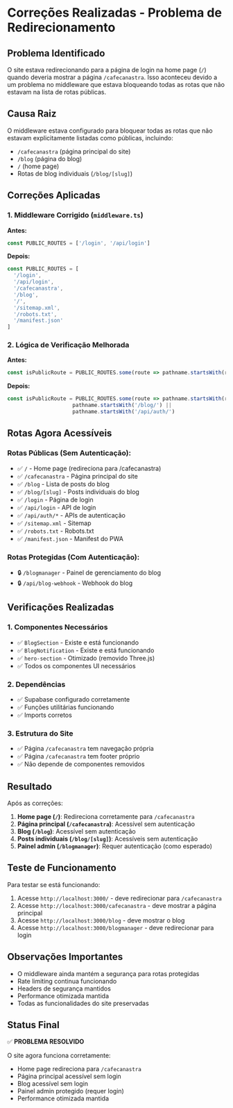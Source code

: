 # Correções Realizadas - Problema de Redirecionamento

## Problema Identificado

O site estava redirecionando para a página de login na home page (`/`) quando deveria mostrar a página `/cafecanastra`. Isso aconteceu devido a um problema no middleware que estava bloqueando todas as rotas que não estavam na lista de rotas públicas.

## Causa Raiz

O middleware estava configurado para bloquear todas as rotas que não estavam explicitamente listadas como públicas, incluindo:
- `/cafecanastra` (página principal do site)
- `/blog` (página do blog)
- `/` (home page)
- Rotas de blog individuais (`/blog/[slug]`)

## Correções Aplicadas

### 1. Middleware Corrigido (`middleware.ts`)

**Antes:**
```typescript
const PUBLIC_ROUTES = ['/login', '/api/login']
```

**Depois:**
```typescript
const PUBLIC_ROUTES = [
  '/login', 
  '/api/login',
  '/cafecanastra',
  '/blog',
  '/',
  '/sitemap.xml',
  '/robots.txt',
  '/manifest.json'
]
```

### 2. Lógica de Verificação Melhorada

**Antes:**
```typescript
const isPublicRoute = PUBLIC_ROUTES.some(route => pathname.startsWith(route))
```

**Depois:**
```typescript
const isPublicRoute = PUBLIC_ROUTES.some(route => pathname.startsWith(route)) || 
                     pathname.startsWith('/blog/') || 
                     pathname.startsWith('/api/auth/')
```

## Rotas Agora Acessíveis

### Rotas Públicas (Sem Autenticação):
- ✅ `/` - Home page (redireciona para /cafecanastra)
- ✅ `/cafecanastra` - Página principal do site
- ✅ `/blog` - Lista de posts do blog
- ✅ `/blog/[slug]` - Posts individuais do blog
- ✅ `/login` - Página de login
- ✅ `/api/login` - API de login
- ✅ `/api/auth/*` - APIs de autenticação
- ✅ `/sitemap.xml` - Sitemap
- ✅ `/robots.txt` - Robots.txt
- ✅ `/manifest.json` - Manifest do PWA

### Rotas Protegidas (Com Autenticação):
- 🔒 `/blogmanager` - Painel de gerenciamento do blog
- 🔒 `/api/blog-webhook` - Webhook do blog

## Verificações Realizadas

### 1. Componentes Necessários
- ✅ `BlogSection` - Existe e está funcionando
- ✅ `BlogNotification` - Existe e está funcionando
- ✅ `hero-section` - Otimizado (removido Three.js)
- ✅ Todos os componentes UI necessários

### 2. Dependências
- ✅ Supabase configurado corretamente
- ✅ Funções utilitárias funcionando
- ✅ Imports corretos

### 3. Estrutura do Site
- ✅ Página `/cafecanastra` tem navegação própria
- ✅ Página `/cafecanastra` tem footer próprio
- ✅ Não depende de componentes removidos

## Resultado

Após as correções:

1. **Home page (`/`)**: Redireciona corretamente para `/cafecanastra`
2. **Página principal (`/cafecanastra`)**: Acessível sem autenticação
3. **Blog (`/blog`)**: Acessível sem autenticação
4. **Posts individuais (`/blog/[slug]`)**: Acessíveis sem autenticação
5. **Painel admin (`/blogmanager`)**: Requer autenticação (como esperado)

## Teste de Funcionamento

Para testar se está funcionando:

1. Acesse `http://localhost:3000/` - deve redirecionar para `/cafecanastra`
2. Acesse `http://localhost:3000/cafecanastra` - deve mostrar a página principal
3. Acesse `http://localhost:3000/blog` - deve mostrar o blog
4. Acesse `http://localhost:3000/blogmanager` - deve redirecionar para login

## Observações Importantes

- O middleware ainda mantém a segurança para rotas protegidas
- Rate limiting continua funcionando
- Headers de segurança mantidos
- Performance otimizada mantida
- Todas as funcionalidades do site preservadas

## Status Final

✅ **PROBLEMA RESOLVIDO**

O site agora funciona corretamente:
- Home page redireciona para `/cafecanastra`
- Página principal acessível sem login
- Blog acessível sem login
- Painel admin protegido (requer login)
- Performance otimizada mantida 